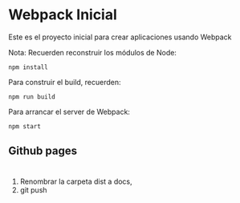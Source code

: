 # Webpack Inicial

Este es el proyecto inicial para crear aplicaciones usando Webpack

Nota: 
Recuerden reconstruir los módulos de Node:
```
npm install

```
Para construir el build, recuerden:
```
npm run build

```
Para arrancar el server de Webpack:
```
npm start 

```
## Github pages
#
1. Renombrar la carpeta dist a docs,
2. git push 




